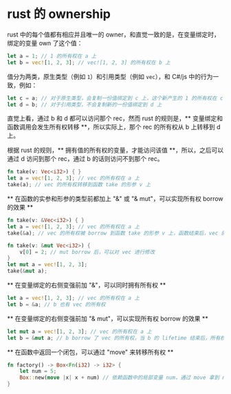 # rust 的 ownership

rust 中的每个值都有相应并且唯一的 owner，和直觉一致的是，在变量绑定时，绑定的变量 own 了这个值：

```rust
let a = 1; // 1 的所有权在 a 上
let b = vec![1, 2, 3]; // vec![1, 2, 3] 的所有权在 b 上
```

值分为两类，原生类型（例如 `1`）和引用类型（例如 `vec`），和 C#/js 中的行为一致，例如：

```rust
let c = a; // 对于原生类型，会复制一份值绑定到 c 上，这个新产生的 1 的所有权在 c 上，原来的 1 的所有权还在 a 上
let d = b; // 对于引用类型，不会复制新的一份值绑定到 d 上
```

直觉上看，通过 b 和 d 都可以访问那个 rec，然而 rust 的规则是，** 变量绑定和函数调用会发生所有权转移 **，所以实际上，那个 rec 的所有权从 b 上转移到 d 上。

根据 rust 的规则，** 拥有值的所有权的变量，才能访问该值 **，所以，之后可以通过 d 访问到那个 rec，通过 b 的话则访问不到那个 rec。

```rust
fn take(v: Vec<i32>) { }
let a = vec![1, 2, 3]; // vec 的所有权在 a 上
take(a); // vec 的所有权转移到函数 take 的形参 v 上
```

** 在函数的实参和形参的类型前都加上 "&" 或 "& mut"，可以实现所有权 borrow 的效果 **

```rust
fn take(v: &Vec<i32>) { }
let a = vec![1, 2, 3]; // vec 的所有权在 a 上
take(&a); // vec 的所有权被 borrow 到函数 take 的形参 v 上，函数结束后，vec 的所有权又被归还给 a
```

```rust
fn take(v: &mut Vec<i32>) {
    v[0] = 2; // mut borrow 后，可以对 vec 进行修改
}
let mut a = vec![1, 2, 3];
take(&mut a);
```

** 在变量绑定的右侧变强前加 "&"，可以同时拥有所有权 **

```rust
let a = vec![1, 2, 3]; // vec 的所有权在 a 上
let b = &a; // b 也有 vec 的所有权
```

** 在变量绑定的右侧变强前加 "& mut"，可以实现所有权 borrow 的效果 **

```rust
let mut a = vec![1, 2, 3]; // vec 的所有权在 a 上
let b = &mut a; // b borrow 了 vec 的所有权，当 b 的 lifetime 结束后，所有权被还给 a
```

** 在函数中返回一个闭包，可以通过 "move" 来转移所有权 **

```rust
fn factory() -> Box<Fn(i32) -> i32> {
    let num = 5;
    Box::new(move |x| x + num) // 依赖函数中的局部变量 num，通过 move 拿到 num 的所有权，这样在函数外就可以使用 num 了
}
```
